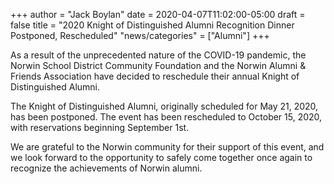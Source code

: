 +++
author = "Jack Boylan"
date = 2020-04-07T11:02:00-05:00
draft = false
title = "2020 Knight of Distinguished Alumni Recognition Dinner Postponed, Rescheduled"
"news/categories" = ["Alumni"]
+++

As a result of the unprecedented nature of the COVID-19 pandemic, the Norwin School District Community Foundation and the Norwin Alumni & Friends Association have decided to reschedule their annual Knight of Distinguished Alumni.

The Knight of Distinguished Alumni, originally scheduled for May 21, 2020, has been postponed. The event has been rescheduled to October 15, 2020, with reservations beginning September 1st.

We are grateful to the Norwin community for their support of this event, and we look forward to the opportunity to safely come together once again to recognize the achievements of Norwin alumni.
